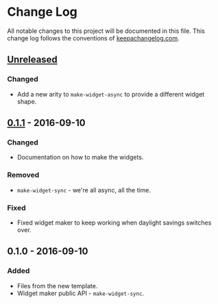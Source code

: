 # Change Log
All notable changes to this project will be documented in this file. This change log follows the conventions of [keepachangelog.com](http://keepachangelog.com/).

## [Unreleased]
### Changed
- Add a new arity to `make-widget-async` to provide a different widget shape.

## [0.1.1] - 2016-09-10
### Changed
- Documentation on how to make the widgets.

### Removed
- `make-widget-sync` - we're all async, all the time.

### Fixed
- Fixed widget maker to keep working when daylight savings switches over.

## 0.1.0 - 2016-09-10
### Added
- Files from the new template.
- Widget maker public API - `make-widget-sync`.

[Unreleased]: https://github.com/your-name/template-unquote/compare/0.1.1...HEAD
[0.1.1]: https://github.com/your-name/template-unquote/compare/0.1.0...0.1.1
